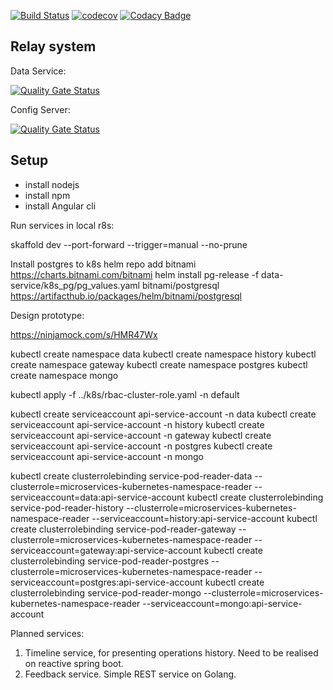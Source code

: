 [![Build Status](https://travis-ci.org/juncevich/relay-system.svg?branch=master)](https://travis-ci.org/juncevich/relay-system)
[![codecov](https://codecov.io/gh/juncevich/relay-system/branch/master/graph/badge.svg)](https://codecov.io/gh/juncevich/relay-system)
[![Codacy Badge](https://api.codacy.com/project/badge/Grade/fba092c64a384a2d84b54f222b972039)](https://www.codacy.com/app/juncevich/relay-system?utm_source=github.com&amp;utm_medium=referral&amp;utm_content=juncevich/relay-system&amp;utm_campaign=Badge_Grade)
## Relay system

Data Service:
 
[![Quality Gate Status](https://sonarcloud.io/api/project_badges/measure?project=relay-data-service&metric=alert_status)](https://sonarcloud.io/dashboard?id=relay-data-service)

Config Server: 

[![Quality Gate Status](https://sonarcloud.io/api/project_badges/measure?project=relay-config-server&metric=alert_status)](https://sonarcloud.io/dashboard?id=relay-config-server)


## Setup

* install nodejs
* install npm
* install Angular cli


Run services in local r8s:

skaffold dev --port-forward --trigger=manual --no-prune

Install postgres to k8s helm repo add bitnami https://charts.bitnami.com/bitnami
helm install pg-release -f data-service/k8s_pg/pg_values.yaml bitnami/postgresql
https://artifacthub.io/packages/helm/bitnami/postgresql

Design prototype:

https://ninjamock.com/s/HMR47Wx

kubectl create namespace data
kubectl create namespace history
kubectl create namespace gateway
kubectl create namespace postgres
kubectl create namespace mongo

kubectl apply -f ../k8s/rbac-cluster-role.yaml -n default

kubectl create serviceaccount api-service-account -n data
kubectl create serviceaccount api-service-account -n history
kubectl create serviceaccount api-service-account -n gateway
kubectl create serviceaccount api-service-account -n postgres
kubectl create serviceaccount api-service-account -n mongo

kubectl create clusterrolebinding service-pod-reader-data --clusterrole=microservices-kubernetes-namespace-reader
--serviceaccount=data:api-service-account
kubectl create clusterrolebinding service-pod-reader-history --clusterrole=microservices-kubernetes-namespace-reader
--serviceaccount=history:api-service-account
kubectl create clusterrolebinding service-pod-reader-gateway --clusterrole=microservices-kubernetes-namespace-reader
--serviceaccount=gateway:api-service-account
kubectl create clusterrolebinding service-pod-reader-postgres --clusterrole=microservices-kubernetes-namespace-reader
--serviceaccount=postgres:api-service-account
kubectl create clusterrolebinding service-pod-reader-mongo --clusterrole=microservices-kubernetes-namespace-reader
--serviceaccount=mongo:api-service-account

Planned services:

1. Timeline service, for presenting operations history. Need to be realised on reactive spring boot.
2. Feedback service. Simple REST service on Golang.